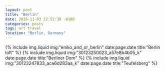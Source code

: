 ```yaml
---
layout: post
title: "Berlin"
date: 2016-11-03 22:52:39 -0100
categories: posts
tags: art travel
location: "Berlin, Germany"
---
```


{% include img.liquid img:"eniko_and_or_berlin" date:page.date title:"Berlin loft" %}
{% include img.liquid img:"30123250023_a57e8b4b05_k" date:page.date title:"Berliner Dom" %}
{% include img.liquid img:"30123247833_ace6d283aa_k" date:page.date title:"Teufelsberg" %}
